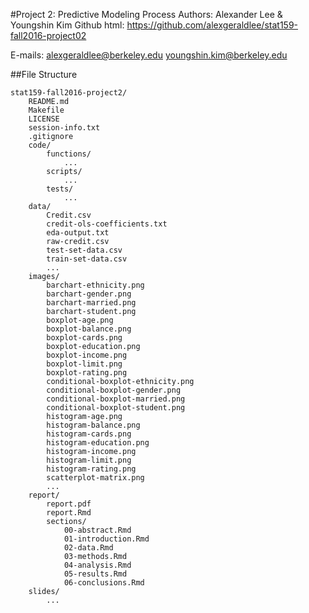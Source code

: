 #Project 2: Predictive Modeling Process 
Authors: Alexander Lee & Youngshin Kim
Github html: https://github.com/alexgeraldlee/stat159-fall2016-project02

E-mails:
	alexgeraldlee@berkeley.edu
	youngshin.kim@berkeley.edu

##File Structure

```
stat159-fall2016-project2/
	README.md
	Makefile
	LICENSE
	session-info.txt
	.gitignore
	code/
		functions/
			...
		scripts/
			...
		tests/
			...
	data/
		Credit.csv
		credit-ols-coefficients.txt
		eda-output.txt
		raw-credit.csv
		test-set-data.csv
		train-set-data.csv
		...
	images/
		barchart-ethnicity.png
		barchart-gender.png
		barchart-married.png
		barchart-student.png
		boxplot-age.png
		boxplot-balance.png
		boxplot-cards.png
		boxplot-education.png
		boxplot-income.png
		boxplot-limit.png
		boxplot-rating.png
		conditional-boxplot-ethnicity.png
		conditional-boxplot-gender.png
		conditional-boxplot-married.png
		conditional-boxplot-student.png
		histogram-age.png
		histogram-balance.png
		histogram-cards.png
		histogram-education.png
		histogram-income.png
		histogram-limit.png
		histogram-rating.png
		scatterplot-matrix.png
		...
	report/
		report.pdf
		report.Rmd
		sections/
			00-abstract.Rmd
			01-introduction.Rmd
			02-data.Rmd
			03-methods.Rmd
			04-analysis.Rmd
			05-results.Rmd
			06-conclusions.Rmd
	slides/
		...
```

